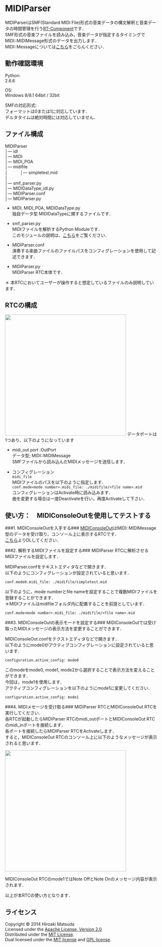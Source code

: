 ﻿MIDIParser
======================
MIDIParserはSMF(Standard MIDI File)形式の音楽データの構文解釈と音楽データの時間管理を行う[RT-Component][rtm]です．  
SMF形式の音楽ファイルを読み込み，音楽データが指定するタイミングでMIDI::MIDIMessage形式のデータを出力します．  
MIDI::Messageについては[こちら][idl]をごらんください．

[rtm]:http://www.openrtm.org/openrtm/ja
[idl]: https://github.com/HiroakiMatsuda/MIDIDataType

動作確認環境
------
Python:  
2.6.6  

OS:  
Windows 8/8.1 64bit / 32bit  

SMFの対応形式:   
フォーマットは0または1に対応しています．    
デルタタイムは絶対時間には対応していません．  

ファイル構成
------
MIDIParser  
│― idl   
│― MIDI  
│― MIDI\_POA  
│― midifile  
│　　　│― simpletest.mid  
│    
│― smf\_parser.py  
│― MIDIDataType\_idl.py  
│― MIDIParser.conf  
│― MIDIParser.py  

* MIDI, MIDI_POA, MIDIDataType.py  
独自データ型 MIDIDataTypeに関するファイルです．  

* smf\_parser.py  
MIDIファイルを解析するPython Moduleです．    
このモジュールの説明は、[こちら][smf_parser]をご覧ください．   

[smf_parser]: https://github.com/HiroakiMatsuda/smf_parser  
 
* MIDIParser.conf  
演奏する楽曲ファイルのファイルパスをコンフィグレーションを使用して記述できます．    

* MIDIParser.py  
MIDIParser RTC本体です．  

＊ 本RTCにおいてユーザーが操作すると想定しているファイルのみ説明しています．  

RTCの構成
------  
<img src="https://farm8.staticflickr.com/7561/15045826764_eec8cdac8a.jpg" width="400px" />    
データポートは1つあり、以下のようになっています  
  
* midi\_out port :OutPort  
データ型; MIDI::MIDIMessage  
SMFファイルから読み込んだMIDIメッセージを送信します．

* コンフィグレーション  
 ```midi_file ```  
 MIDIファイルのパスを以下のように指定します．  
 ```conf.mode<mode number>.midi_file: ./midifile/<file name>.mid ```  
 コンフィグレーションはActivate時に読み込みます．  
 曲を変更する場合は一度Deactivateを行い，再度Activateして下さい．


使い方：　MIDIConsoleOutを使用してテストする
------
###1. MIDIConsoleOutを入手する###
[MIDIConsoleOut][console]はMIDI::MIDIMessage型のデータを受け取り，コンソール上に表示するRTCです．  
[こちら][console]よりDLしてください．

[console]:http://pyserial.sourceforge.net/


###2. 解析するMIDIファイルを設定する###
MIDIParser RTCに解析させるMIDIファイルを設定します．  

MIDIParser.confをテキストエディタなどで開きます．  
以下のようにコンフィグレーションが設定されていると思います．  

```conf.mode0.midi_file: ./midifile/simpletest.mid ```     

以下のように，mode numberとfile nameを設定することで複数MIDIファイルを登録することができます．  
＊MIDIファイルはmidifileフォルダ内に配置することを前提としています．  

```conf.mode<mode number>.midi_file: ./midifile/<file name>.mid ```     
 
###3. MIDIConsoleOutの表示モードを設定する###
MIDIConsoleOutでは受け取ったMIDIメッセージの表示方法を変更することができます．  

MIDIConsoleOut.confをテクストエディタなどで開きます．  
以下のようにmode0がアクティブコンフィグレーションに設定されていると思います．  

```configuration.active_config: mode0```   

このmodeをmode0, mode1, mode2から選択することで表示方法を変えることができます．  
今回は，mode1を使用します．  
アクティブコンフィグレーションを以下のようにmode1に変更してください．  

```configuration.active_config: mode1```  
  
###4. MIDIメセージを受け取る###
MIDIParser RTCとMIDIConsoleOut RTCを実行してください．  
各RTCが起動したらMIDIParser RTCのmidi\_outポートとMIDIConsoleOut RTCのmidi\_inポートを接続します．  
各ポートを接続したらMIDIParser RTCをActivateします．  
すると，MIDIConsoleOut RTCのコンソール上に以下のようなメッセージが表示されると思います． 

<img src="https://farm8.staticflickr.com/7525/15480659597_7b957a5788.jpg" width="400px" />   

MIDIConsoleOut RTCのmode1ではNote OffとNote Onのメッセージ内容が表示されます．  
      
以上が本RTCの使い方となります．  

ライセンス
----------
Copyright &copy; 2014 Hiroaki Matsuda  
Licensed under the [Apache License, Version 2.0][Apache]  
Distributed under the [MIT License][mit].  
Dual licensed under the [MIT license][MIT] and [GPL license][GPL].  
 
[Apache]: http://www.apache.org/licenses/LICENSE-2.0
[MIT]: http://www.opensource.org/licenses/mit-license.php
[GPL]: http://www.gnu.org/licenses/gpl.html